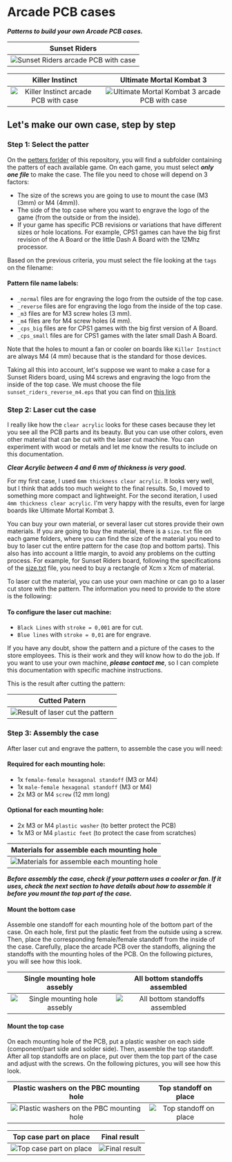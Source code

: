 # Arcade PCB cases

***Patterns to build your own Arcade PCB cases.***

Sunset Riders                         |
:------------------------------------:|
![Sunset Riders arcade PCB with case](./docs/img/sunset_riders_case.jpg)|

Killer Instinct            |  Ultimate Mortal Kombat 3
:-------------------------:|:-------------------------:
![Killer Instinct arcade PCB with case](./docs/img/killer_instinct_case.jpg)  |  ![Ultimate Mortal Kombat 3 arcade PCB with case](./docs/img/ultimate_mortal_kombat_3_case.jpg)

## Let's make our own case, step by step

### Step 1: Select the patter

On the [petters forlder](https://github.com/emilianoarlettaz/arcade-pcb-case/tree/master/patters) of this repository, you will find a subfolder containing the patters of each available game. On each game, you must select ***only one file*** to make the case. The file you need to chose will depend on 3 factors:

* The size of the screws you are going to use to mount the case (M3 (3mm) or M4 (4mm)).
* The side of the top case where you want to engrave the logo of the game (from the outside or from the inside).
* If your game has specific PCB revisions or variations that have different sizes or hole locations. For example, CPS1 games can have the big first revision of the A Board or the little Dash A Board with the 12Mhz processor.

Based on the previous criteria, you must select the file looking at the `tags` on the filename:

#### Pattern file name labels:

- `_normal` files are for engraving the logo from the outside of the top case.
- `_reverse` files are for engraving the logo from the inside of the top case.
- `_m3` files are for M3 screw holes (3 mm).
- `_m4` files are for M4 screw holes (4 mm).
- `_cps_big` files are for CPS1 games with the big first version of A Board.
- `_cps_small` files are for CPS1 games with the later small Dash A Board.

Note that the holes to mount a fan or cooler on boards like `Killer Instinct` are always M4 (4 mm) because that is the standard for those devices.

Taking all this into account, let's suppose we want to make a case for a Sunset Riders board, using M4 screws and engraving the logo from the inside of the top case. We must choose the file `sunset_riders_reverse_m4.eps` that you can find on [this link](https://github.com/emilianoarlettaz/arcade-pcb-case/blob/master/patters/sunset_riders/sunset_riders_reverse_m4.eps)

### Step 2: Laser cut the case

I really like how the `clear acrylic` looks for these cases because they let you see all the PCB parts and its beauty. But you can use other colors, even other material that can be cut with the laser cut machine. You can experiment with wood or metals and let me know the results to include on this documentation.

***Clear Acrylic between 4 and 6 mm of thickness is very good.***

For my first case, I used `6mm thickness clear acrylic`. It looks very well, but I think that adds too much weight to the final results. So, I moved to something more compact and lightweight. For the second iteration, I used `4mm thickness clear acrylic`. I'm very happy with the results, even for large boards like Ultimate Mortal Kombat 3.

You can buy your own material, or several laser cut stores provide their own materials. If you are going to buy the material, there is a `size.txt` file on each game folders, where you can find the size of the material you need to buy to laser cut the entire pattern for the case (top and bottom parts). This also has into account a little margin, to avoid any problems on the cutting process. For example, for Sunset Riders board, following the specifications of the [size.txt]() file, you need to buy a rectangle of Xcm x Xcm of material.

To laser cut the material, you can use your own machine or can go to a laser cut store with the pattern. The information you need to provide to the store is the following:

#### To configure the laser cut machine:

- `Black Lines` with `stroke = 0,001` are for cut.
- `Blue lines` with `stroke = 0,01` are for engrave.

If you have any doubt, show the pattern and a picture of the cases to the store employees. This is their work and they will know how to do the job. If you want to use your own machine, ***please contact me***, so I can complete this documentation with specific machine instructions.

This is the result after cutting the pattern:

Cutted Patern                         |
:------------------------------------:|
![Result of laser cut the pattern](./docs/img/cutted_material.jpg)|

### Step 3: Assembly the case

After laser cut and engrave the pattern, to assemble the case you will need:

#### Required for each mounting hole:

- 1x `female-female hexagonal standoff` (M3 or M4)
- 1x `male-female hexagonal standoff` (M3 or M4)
- 2x M3 or M4 `screw` (12 mm long)

#### Optional for each mounting hole:

- 2x M3 or M4 `plastic washer` (to better protect the PCB)
- 1x M3 or M4 `plastic feet` (to protect the case from scratches)

Materials for assemble each mounting hole                         |
:------------------------------------:|
![Materials for assemble each mounting hole](./docs/img/materials.jpg)|

***Before assembly the case, check if your pattern uses a cooler or fan. If it uses, check the next section to have details about how to assemble it before you mount the top part of the case.***

#### Mount the bottom case

Assemble one standoff for each mounting hole of the bottom part of the case. On each hole, first put the plastic feet from the outside using a screw. Then, place the corresponding female/female standoff from the inside of the case. Carefully, place the arcade PCB over the standoffs, aligning the standoffs with the mounting holes of the PCB. On the following pictures, you will see how this look.

Single mounting hole assebly | All bottom standoffs assembled
:-------------------------:|:-------------------------:
![Single mounting hole assebly](./docs/img/bottom_standoff_assembled.jpg)  |  ![All bottom standoffs assembled](./docs/img/bottom_case_with_standoffs.jpg)

#### Mount the top case

On each mounting hole of the PCB, put a plastic washer on each side (component/part side and solder side). Then, assemble the top standoff. After all top standoffs are on place, put over them the top part of the case and adjust with the screws. On the following pictures, you will see how this look.

Plastic washers on the PBC mounting hole | Top standoff on place
:-------------------------:|:-------------------------:
![Plastic washers on the PBC mounting hole](./docs/img/bottom_standoff_with_pcb_detail.jpg)  |  ![Top standoff on place](./docs/img/top_standoff_with_pcb_detail.jpg)

Top case part on place | Final result
:-------------------------:|:-------------------------:
![Top case part on place](./docs/img/complete_standoff_detail.jpg)  |  ![Final result](./docs/img/sunset_riders_case_3.jpg)
